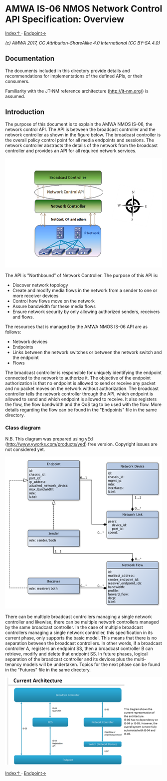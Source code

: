 # AMWA IS-06 NMOS Network Control API Specification: Overview

[ Index↑ ](..) · [Endpoint→](2.0._Endpoint.md)

_(c) AMWA 2017, CC Attribution-ShareAlike 4.0 International (CC BY-SA 4.0)_

## Documentation

The documents included in this directory provide details and recommendations for implementations of the defined APIs, or their consumers.

Familiarity with the JT-NM reference architecture (http://jt-nm.org/) is assumed.

## Introduction

The purpose of this document is to explain the AMWA NMOS IS-06, the network control API. The API is between the broadcast controller and the network controller as shown in the figure below.  The broadcast controller is the overall policy control point for all media endpoints and sessions. The network controller abstracts the details of the network from the broadcast controller and provides an API for all required network services. 

![Class Diagram](images/BC-NC.png)

The API is "Northbound” of Network Controller. The purpose of this API is:
* Discover network topology
* Create and modify media flows in the network from a sender to one or more receiver devices
* Control how flows move on the network
* Assure bandwidth for these media flows
* Ensure network security by only allowing authorized senders, receivers and flows.

The resources that is managed by the AMWA NMOS IS-06 API are as follows:
- Network devices
- Endpoints
- Links between the network switches or between the network switch and the endpoint
- Flows

 The broadcast controller is responsible for uniquely identifying the endpoint connected to the network to authorize it. The objective of the endpoint authorization is that no endpoint is allowed to send or receive any packet and no packet moves on the network without authorization. The broadcast controller tells the network controller through the API, which endpoint is allowed to send and which endpoint is allowed to receive. It also registers the flow, the flow bandwidth and the QoS tag to be used with the flow. More details regarding the flow can be found in the "Endpoints" file in the same directory. 

### Class diagram

N.B. This diagram was prepared using yEd (http://www.yworks.com/products/yed) free version. Copyright issues are not considered yet.
 
![Class Diagram](images/class-diagram.png)

There can be multiple broadcast controllers managing a single network controller and likewise, there can be multiple network controllers managed by the same broadcast controller.  In the case of multiple broadcast controllers managing a single network controller,  this specification in its current phase, only supports the basic model. This means that there is no separation between the broadcast controllers. In other words, if a broadcast controller A, registers an endpoint SS, then a broadcast controller B can retrieve, modify and delete that endpoint SS. In future phases, logical separation of the broadcast controller and its devices plus the multi-tenancy models will be undertaken. Topics for the next phase can be found in the "Futures" file in the same directory.

![Class Diagram](images/CurrentArchitecture.png)


[ Index↑ ](..) · [Endpoint→](2.0._Endpoint.md)
